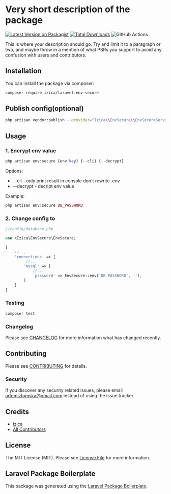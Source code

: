 # Very short description of the package

[![Latest Version on Packagist](https://img.shields.io/packagist/v/izica/laravel-env-secure.svg?style=flat-square)](https://packagist.org/packages/izica/laravel-env-secure)
[![Total Downloads](https://img.shields.io/packagist/dt/izica/laravel-env-secure.svg?style=flat-square)](https://packagist.org/packages/izica/laravel-env-secure)
![GitHub Actions](https://github.com/izica/laravel-env-secure/actions/workflows/main.yml/badge.svg)

This is where your description should go. Try and limit it to a paragraph or two, and maybe throw in a mention of what PSRs you support to avoid any confusion with users and contributors.

## Installation

You can install the package via composer:

```bash
composer require izica/laravel-env-secure
```

## Publish config(optional)

```bash
php artisan vendor:publish --provider="Izica\\EnvSecure\\EnvSecureServiceProvider"

```

## Usage

### 1. Encrypt env value
```php
php artisan env:secure {env key} {--cli} {--decrypt}
```
Options:
* --cli - only print result in console don't rewrite .env
* --decrypt - decript env value

Example:
```php
php artisan env:secure DB_PASSWORD
```

### 2. Change config to

```php
//config/database.php

use \Izica\EnvSecure\EnvSecure;

[
    //...
    'connections' => [
         //...
        'mysql' => [
            //...
            'password' => EnvSecure::env('DB_PASSWORD', ''),
        ]
    ]
]
```


### Testing

```bash
composer test
```

### Changelog

Please see [CHANGELOG](CHANGELOG.md) for more information what has changed recently.

## Contributing

Please see [CONTRIBUTING](CONTRIBUTING.md) for details.

### Security

If you discover any security related issues, please email artemiztomska@gmail.com instead of using the issue tracker.

## Credits

-   [izica](https://github.com/izica)
-   [All Contributors](../../contributors)

## License

The MIT License (MIT). Please see [License File](LICENSE.md) for more information.

## Laravel Package Boilerplate

This package was generated using the [Laravel Package Boilerplate](https://laravelpackageboilerplate.com).
